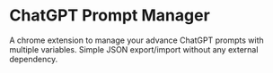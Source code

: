 # ChatGPT Prompt Manager
A chrome extension to manage your advance ChatGPT prompts with multiple variables. Simple JSON export/import without any external dependency.
